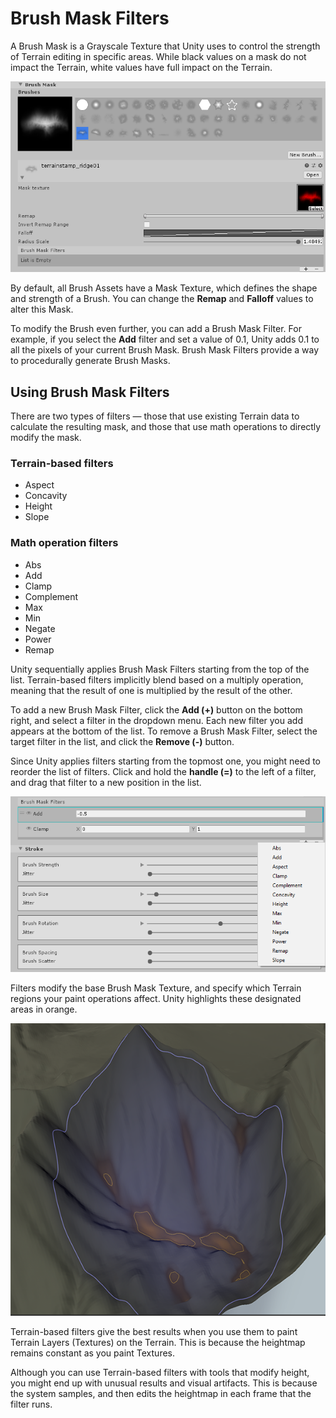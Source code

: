 # Brush Mask Filters
A Brush Mask is a Grayscale Texture that Unity uses to control the strength of Terrain editing in specific areas. While black values on a mask do not impact the Terrain, white values have full impact on the Terrain.

![](images/Brush_Mask_Inspector.png)

By default, all Brush Assets have a Mask Texture, which defines the shape and strength of a Brush. You can change the **Remap** and **Falloff** values to alter this Mask.

To modify the Brush even further, you can add a Brush Mask Filter. For example, if you select the **Add** filter and set a value of 0.1, Unity adds 0.1 to all the pixels of your current Brush Mask. Brush Mask Filters provide a way to procedurally generate Brush Masks.

## Using Brush Mask Filters
There are two types of filters — those that use existing Terrain data to calculate the resulting mask, and those that use math operations to directly modify the mask.

### Terrain-based filters
- Aspect
- Concavity
- Height 
- Slope

### Math operation filters
- Abs
- Add
- Clamp
- Complement
- Max
- Min
- Negate 
- Power
- Remap

Unity sequentially applies Brush Mask Filters starting from the top of the list. Terrain-based filters implicitly blend based on a multiply operation, meaning that the result of one is multiplied by the result of the other.

To add a new Brush Mask Filter, click the **Add (+)** button on the bottom right, and select a filter in the dropdown menu. Each new filter you add appears at the bottom of the list. To remove a Brush Mask Filter, select the target filter in the list, and click the **Remove (-)** button.

Since Unity applies filters starting from the topmost one, you might need to reorder the list of filters. Click and hold the **handle (=)** to the left of a filter, and drag that filter to a new position in the list.

![](images/Brush_Mask_Add_Filter.png)

Filters modify the base Brush Mask Texture, and specify which Terrain regions your paint operations affect. Unity highlights these designated areas in orange.

![](images/Brush_Mask_Orange.png)

Terrain-based filters give the best results when you use them to paint Terrain Layers (Textures) on the Terrain. This is because the heightmap remains constant as you paint Textures.

Although you can use Terrain-based filters with tools that modify height, you might end up with unusual results and visual artifacts. This is because the system samples, and then edits the heightmap in each frame that the filter runs.